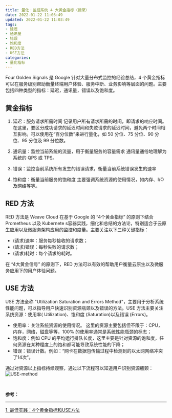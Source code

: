 ```yaml
---
title: 量化：监控系统 4 大黄金指标（摘录）
date: 2022-01-22 11:03:49
updated: 2022-01-22 11:03:49
tags:
- 延迟
- 通讯量
- 错误
- 饱和度
- RED方法
- USE方法
categories:
- 量化指标
---
```


Four Golden Signals 是 Google 针对大量分布式监控的经验总结，4 个黄金指标可以在服务级别帮助衡量终端用户体验、服务中断、业务影响等层面的问题。主要包括四种类型的指标：延迟，通讯量，错误以及饱和度。

<!-- more -->

## 黄金指标

1. 延迟：服务请求所需时间
记录用户所有请求所需的时间，即请求的响应时间。在这里，要区分成功请求的延迟时间和失败请求的延迟时间，避免两个时间相互影响。可以使用在“百分位数”来进行量化，如 50 分位、75 分位、90 分位、95 分位及 99 分位数。 

2. 通讯量：监控当前系统的流量，用于衡量服务的容量需求
通讯量通俗地理解为系统的 QPS 或 TPS。

3. 错误：监控当前系统所有发生的错误请求，衡量当前系统错误发生的速率

4. 饱和度：衡量当前服务的饱和度
主要强调系统资源的使用情况，如内存、I/O 及网络等等。

## RED 方法
RED 方法是 Weave Cloud 在基于 Google 的 “4个黄金指标” 的原则下结合 Prometheus 以及 Kubernete s容器实践，细化和总结的方法论，特别适合于云原生应用以及微服务架构应用的监控和度量。主要关注以下三种关键指标：
- (请求)速率：服务每秒接收的请求数；
- (请求)错误：每秒失败的请求数；
- (请求)耗时：每个请求的耗时。

在 “4大黄金信号” 的原则下，RED 方法可以有效的帮助用户衡量云原生以及微服务应用下的用户体验问题。

## USE 方法
USE 方法全称 "Utilization Saturation and Errors Method"，主要用于分析系统性能问题，可以指导用户快速识别资源瓶颈以及错误的方法。USE 方法主要关注系统资源：使用率( Utilization)、饱和度 (Saturation)以及错误 (Errors)。
- 使用率：关注系统资源的使用情况。 这里的资源主要包括但不限于：CPU，内存，网络，磁盘等等，100% 的使用率通常是系统性能瓶颈的标志；
- 饱和度：例如 CPU 的平均运行排队长度，这里主要是针对资源的饱和度，任何资源在某种程度上的饱和都可能导致系统性能的下降；
- 错误：错误计数。例如：“网卡在数据包传输过程中检测到的以太网网络冲突了14次”。

通过对资源以上指标持续观察，通过以下流程可以知道用户识别资源瓶颈：
![USE-method](/images/measuement/USE-method.png "USE-method")

</br>

**参考：**

----
[1]:https://yunlzheng.gitbook.io/prometheus-book/parti-prometheus-ji-chu/promql/prometheus-promql-best-praticase

[1. 最佳实践：4个黄金指标和USE方法][1]
